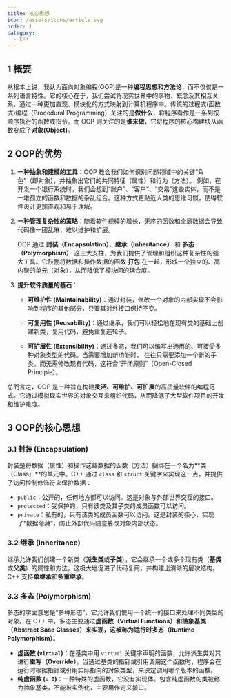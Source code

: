 ```yaml
---
title: 核心思想
icon: /assets/icons/article.svg
order: 1
category:
  - C++
---
```


## 1 概要

从根本上说，我认为面向对象编程(OOP)是一种**编程思想和方法论**，而不仅仅是一系列语言特性。它的核心在于，我们尝试将现实世界中的事物、概念及其相互关系，通过一种更加直观、模块化的方式映射到计算机程序中。传统的过程式(函数式)编程（Procedural Programming）关注的是**做什么**，将程序看作是一系列按顺序执行的函数或指令。而 OOP 则关注的是**谁来做**，它将程序的核心构建块从函数变成了**对象(Object)**。

## 2 OOP的优势

1. **一种抽象和建模的工具**：OOP 教会我们如何识别问题领域中的关键“角色”（即对象），并抽象出它们的共同特征（属性）和行为（方法）。
     例如，在开发一个银行系统时，我们会想到“账户”、“客户”、“交易”这些实体，而不是一堆孤立的函数和数据的杂乱组合。这种方式更贴近人类的思维习惯，使得软件设计更加直观和易于理解。

2. **一种管理复杂性的策略**：随着软件规模的增长，无序的函数和全局数据会导致代码像一团乱麻，难以维护和扩展。

     OOP 通过 **封装（Encapsulation）**、**继承（Inheritance）** 和 **多态（Polymorphism）** 这三大支柱，为我们提供了管理和组织这种复杂性的强大工具。它鼓励将数据和操作数据的函数 **打包** 在一起，形成一个独立的、高内聚的单元（对象），从而降低了模块间的耦合度。

3. **提升软件质量的基石**：

   - **可维护性 (Maintainability)**：通过封装，修改一个对象的内部实现不会影响到程序的其他部分，只要其对外接口保持不变。

   - **可复用性 (Reusability)**：通过继承，我们可以轻松地在现有类的基础上创建新类，复用代码，避免重复造轮子。

   - **可扩展性 (Extensibility)**：通过多态，我们可以编写出通用的、可接受多种对象类型的代码。当需要增加新功能时，
	往往只需要添加一个新的子类，而无需修改现有代码，这符合“开闭原则”（Open-Closed Principle）。

总而言之，OOP 是一种旨在构建**灵活、可维护、可扩展**的高质量软件的编程范式。它通过模拟现实世界的对象交互来组织代码，从而降低了大型软件项目的开发和维护难度。

## 3 OOP的核心思想

### 3.1 封装 (Encapsulation)

封装是将数据（属性）和操作这些数据的函数（方法）捆绑在一个名为**类（Class）**的单元中。C++ 通过 `class` 和 `struct` 关键字来实现这一点，并提供了访问控制修饰符来保护数据：

- `public`：公开的，任何地方都可以访问。这是对象与外部世界交互的接口。
- `protected`：受保护的，只有该类及其子类的成员函数可以访问。
- `private`：私有的，只有该类的成员函数可以访问。这是封装的核心，实现了“数据隐藏”，防止外部代码随意篡改对象内部状态。

### 3.2 继承 (Inheritance)

继承允许我们创建一个新类（**派生类**或**子类**），它会继承一个或多个现有类（**基类**或**父类**）的属性和方法。这极大地促进了代码复用，并构建出清晰的层次结构。C++ 支持**单继承**和**多重继承**。

### 3.3 多态 (Polymorphism)

多态的字面意思是“多种形态”，它允许我们使用一个统一的接口来处理不同类型的对象。在 C++ 中，多态主要通过**虚函数（Virtual Functions）和抽象基类（Abstract Base Classes）来实现，这被称为运行时多态（Runtime Polymorphism）**。

- **虚函数 (`virtual`)**：在基类中用 `virtual` 关键字声明的函数，允许派生类对其进行**重写（Override）**。当通过基类的指针或引用调用这个函数时，程序会在运行时根据指针或引用实际指向的对象类型，来决定调用哪个版本的函数。
- **纯虚函数 (`= 0`)**：一种特殊的虚函数，它没有实现体。包含纯虚函数的类被称为抽象基类，不能被实例化，主要用作定义接口。
